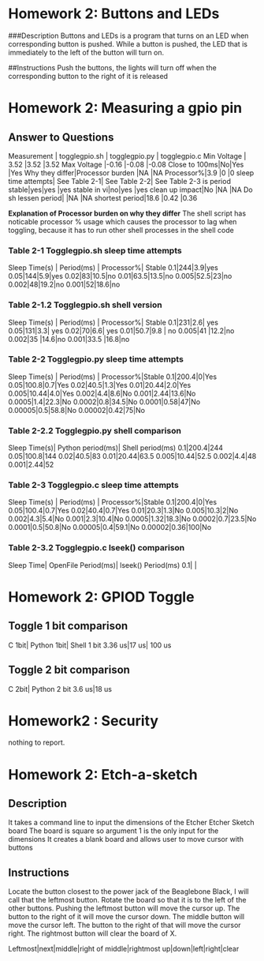 # Homework 2: Buttons and LEDs

###Description
Buttons and LEDs is a program that turns on an LED when corresponding button is pushed.
While a button is pushed, the LED that is immediately to the left of the button will turn on.

##Instructions
Push the buttons, the lights will turn off when the corresponding button to the right of it is released

# Homework 2: Measuring a gpio pin

## Answer to Questions
Measurement | togglegpio.sh | togglegpio.py | togglegpio.c
Min Voltage | 3.52 |3.52 |3.52
Max Voltage |-0.16 |-0.08 |-0.08
Close to 100ms|No|Yes |Yes
Why they differ|Processor burden |NA |NA
Processor%|3.9 |0 |0
sleep time attempts| See Table 2-1| See Table 2-2| See Table 2-3
is period stable|yes|yes |yes
stable in vi|no|yes |yes
clean up impact|No |NA |NA
Do sh lessen period| |NA |NA
shortest period|18.6 |0.42 |0.36

**Explanation of Processor burden on why they differ**
The shell script has noticable processor % usage which causes the processor to lag when toggling, because it has to run other shell processes in the shell code

### Table 2-1 Togglegpio.sh sleep time attempts
Sleep Time(s) | Period(ms) | Processor%| Stable
0.1|244|3.9|yes
0.05|144|5.9|yes
0.02|83|10.5|no
0.01|63.5|13.5|no
0.005|52.5|23|no
0.002|48|19.2|no
0.001|52|18.6|no


### Table 2-1.2 Togglegpio.sh shell version
Sleep Time(s) | Period(ms) | Processor%| Stable
0.1|231|2.6| yes
0.05|131|3.3| yes
0.02|70|6.6| yes
0.01|50.7|9.8 | no
0.005|41 |12.2|no
0.002|35 |14.6|no
0.001|33.5 |16.8|no

### Table 2-2 Togglegpio.py sleep time attempts
Sleep Time(s) | Period(ms) | Processor%|Stable
0.1|200.4|0|Yes
0.05|100.8|0.7|Yes
0.02|40.5|1.3|Yes
0.01|20.44|2.0|Yes
0.005|10.44|4.0|Yes
0.002|4.4|8.6|No
0.001|2.44|13.6|No
0.0005|1.4|22.3|No
0.0002|0.8|34.5|No
0.0001|0.58|47|No
0.00005|0.5|58.8|No
0.00002|0.42|75|No

### Table 2-2.2 Togglegpio.py shell comparison
Sleep Time(s)| Python period(ms)| Shell period(ms)
0.1|200.4|244
0.05|100.8|144
0.02|40.5|83
0.01|20.44|63.5
0.005|10.44|52.5
0.002|4.4|48
0.001|2.44|52


### Table 2-3 Togglegpio.c sleep time attempts
Sleep Time(s) | Period(ms) | Processor%|Stable
0.1|200.4|0|Yes
0.05|100.4|0.7|Yes
0.02|40.4|0.7|Yes
0.01|20.3|1.3|No
0.005|10.3|2|No
0.002|4.3|5.4|No
0.001|2.3|10.4|No
0.0005|1.32|18.3|No
0.0002|0.7|23.5|No
0.0001|0.5|50.8|No
0.00005|0.4|59.1|No
0.00002|0.36|100|No

### Table 2-3.2 Togglegpio.c lseek() comparison
Sleep Time| OpenFile Period(ms)| lseek() Period(ms)
0.1| |

# Homework 2: GPIOD Toggle

## Toggle 1 bit comparison
C 1bit| Python 1bit| Shell 1 bit
3.36 us|17 us| 100 us

## Toggle 2 bit comparison
C 2bit| Python 2 bit
3.6 us|18 us

# Homework2 : Security
nothing to report.  

# Homework 2: Etch-a-sketch

## Description
It takes a command line to input the dimensions of the Etcher Etcher Sketch board
The board is square so argument 1 is the only input for the dimensions
It creates a blank board and allows user to move cursor with buttons

## Instructions
Locate the button closest to the power jack of the Beaglebone Black, I will call that the leftmost button.
Rotate the board so that it is to the left of the other buttons.
Pushing the leftmost button will move the cursor up.
The button to the right of it will move the cursor down.
The middle button will move the cursor left.
The button to the right of that will move the cursor right.
The rightmost button will clear the board of X.

Leftmost|next|middle|right of middle|rightmost
up|down|left|right|clear
